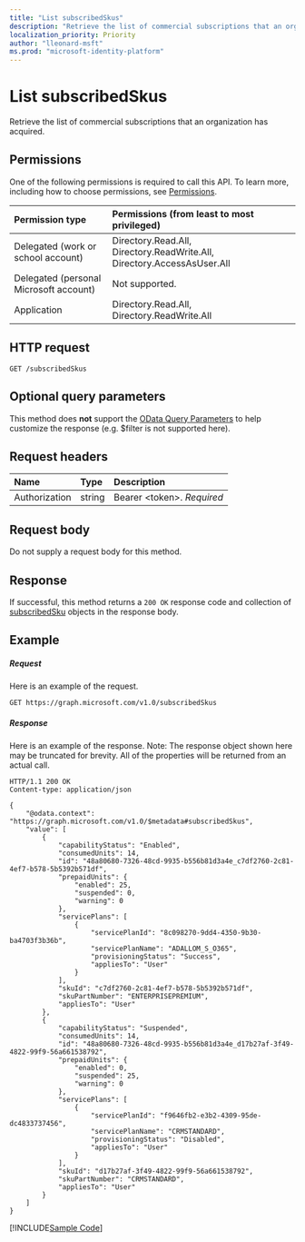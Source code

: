 ```yaml
---
title: "List subscribedSkus"
description: "Retrieve the list of commercial subscriptions that an organization has acquired."
localization_priority: Priority
author: "lleonard-msft"
ms.prod: "microsoft-identity-platform"
---
```


# List subscribedSkus
Retrieve the list of commercial subscriptions that an organization has acquired.

## Permissions
One of the following permissions is required to call this API. To learn more, including how to choose permissions, see [Permissions](/graph/permissions-reference).


|Permission type      | Permissions (from least to most privileged)              |
|:--------------------|:---------------------------------------------------------|
|Delegated (work or school account) | Directory.Read.All, Directory.ReadWrite.All, Directory.AccessAsUser.All    |
|Delegated (personal Microsoft account) | Not supported.    |
|Application | Directory.Read.All, Directory.ReadWrite.All |

## HTTP request
<!-- { "blockType": "ignored" } -->
```http
GET /subscribedSkus
```
## Optional query parameters
This method does **not** support the [OData Query Parameters](https://developer.microsoft.com/graph/docs/concepts/query_parameters) to help customize the response (e.g. $filter is not supported here).

## Request headers
| Name       | Type | Description|
|:-----------|:------|:----------|
| Authorization  | string  | Bearer &lt;token&gt;. *Required* |

## Request body
Do not supply a request body for this method.

## Response

If successful, this method returns a `200 OK` response code and collection of [subscribedSku](../resources/subscribedsku.md) objects in the response body.
## Example
##### Request
Here is an example of the request.
<!-- {
  "blockType": "request",
  "name": "get_subscribedskus"
}-->
```http
GET https://graph.microsoft.com/v1.0/subscribedSkus
```
##### Response
Here is an example of the response. Note: The response object shown here may be truncated for brevity. All of the properties will be returned from an actual call.
<!-- {
  "blockType": "response",
  "truncated": true,
  "@odata.type": "microsoft.graph.subscribedSku",
  "isCollection": true
} -->
```http
HTTP/1.1 200 OK
Content-type: application/json

{
    "@odata.context": "https://graph.microsoft.com/v1.0/$metadata#subscribedSkus",
    "value": [
        {
            "capabilityStatus": "Enabled",
            "consumedUnits": 14,
            "id": "48a80680-7326-48cd-9935-b556b81d3a4e_c7df2760-2c81-4ef7-b578-5b5392b571df",
            "prepaidUnits": {
                "enabled": 25,
                "suspended": 0,
                "warning": 0
            },
            "servicePlans": [
                {
                    "servicePlanId": "8c098270-9dd4-4350-9b30-ba4703f3b36b",
                    "servicePlanName": "ADALLOM_S_O365",
                    "provisioningStatus": "Success",
                    "appliesTo": "User"
                }
            ],
            "skuId": "c7df2760-2c81-4ef7-b578-5b5392b571df",
            "skuPartNumber": "ENTERPRISEPREMIUM",
            "appliesTo": "User"
        },
        {
            "capabilityStatus": "Suspended",
            "consumedUnits": 14,
            "id": "48a80680-7326-48cd-9935-b556b81d3a4e_d17b27af-3f49-4822-99f9-56a661538792",
            "prepaidUnits": {
                "enabled": 0,
                "suspended": 25,
                "warning": 0
            },
            "servicePlans": [
                {
                    "servicePlanId": "f9646fb2-e3b2-4309-95de-dc4833737456",
                    "servicePlanName": "CRMSTANDARD",
                    "provisioningStatus": "Disabled",
                    "appliesTo": "User"
                }
            ],
            "skuId": "d17b27af-3f49-4822-99f9-56a661538792",
            "skuPartNumber": "CRMSTANDARD",
            "appliesTo": "User"
        }
    ]
}
```
[!INCLUDE[Sample Code]( ../includes/get_subscribedskus-snippets.md)]

<!-- uuid: 8fcb5dbc-d5aa-4681-8e31-b001d5168d79
2015-10-25 14:57:30 UTC -->
<!-- {
  "type": "#page.annotation",
  "description": "List subscribedSkus",
  "keywords": "",
  "section": "documentation",
  "tocPath": ""
}-->
